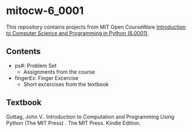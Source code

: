 # mitocw-6_0001

This repository contains projects from MIT Open CourseWare [Introduction to Computer Science and Programming in Python (6.0001)](https://ocw.mit.edu/courses/electrical-engineering-and-computer-science/6-0001-introduction-to-computer-science-and-programming-in-python-fall-2016/). 

## Contents
- ps#: Problem Set
    - Assignments from the course
- fingerEx: Finger Excercise
    - Short excercises from the textbook

## Textbook
Guttag, John V.. Introduction to Computation and Programming Using Python (The MIT Press) . The MIT Press. Kindle Edition. 